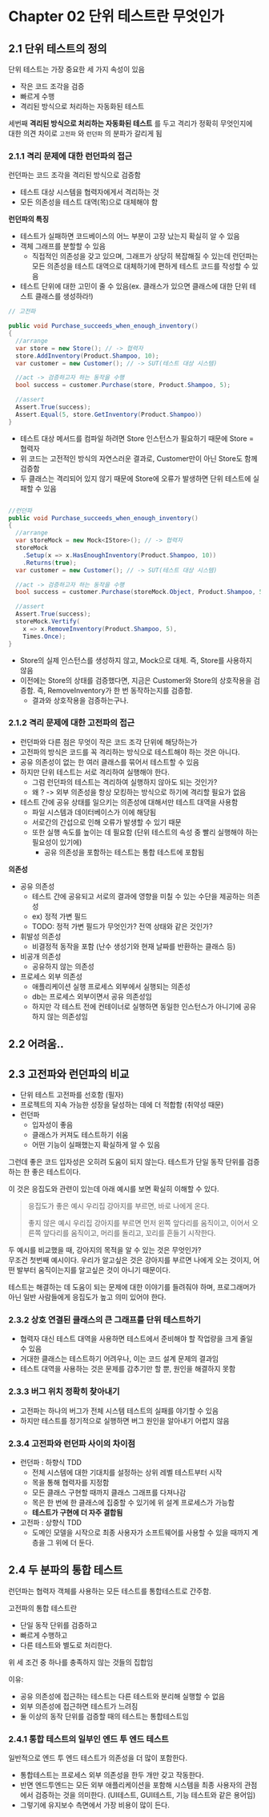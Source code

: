 # Chapter 02 단위 테스트란 무엇인가

## 2.1 단위 테스트의 정의

단위 테스트는 가장 중요한 세 가지 속성이 있음

- 작은 코드 조각을 검증
- 빠르게 수행
- 격리된 방식으로 처리하는 자동화된 테스트

세번째 **격리된 방식으로 처리하는 자동화된 테스트** 를 두고 격리가 정확히 무엇인지에 대한 의견 차이로 `고전파` 와 `런던파` 의 분파가 갈리게 됨

### 2.1.1 격리 문제에 대한 런던파의 접근

런던파는 코드 조각을 격리된 방식으로 검증함

- 테스트 대상 시스템을 협력자에게서 격리하는 것
- 모든 의존성을 테스트 대역(목)으로 대체해야 함

**런던파의 특징**

- 테스트가 실패하면 코드베이스의 어느 부분이 고장 났는지 확실히 알 수 있음
- 객체 그래프를 분할할 수 있음
  - 직접적인 의존성을 갖고 있으며, 그래프가 상당히 복잡해질 수 있는데 런던파는 모든 의존성을 테스트 대역으로 대체하기에 편하게 테스트 코드를 작성할 수 있음
- 테스트 단위에 대한 고민이 줄 수 있음(ex. 클래스가 있으면 클래스에 대한 단위 테스트 클래스를 생성하라!)

```c#
// 고전파

public void Purchase_succeeds_when_enough_inventory()
{
  //arrange
  var store = new Store(); // -> 협력자
  store.AddInventory(Product.Shampoo, 10);
  var customer = new Customer(); // -> SUT(테스트 대상 시스템)

  //act -> 검증하고자 하는 동작을 수행
  bool success = customer.Purchase(store, Product.Shampoo, 5);

  //assert
  Assert.True(success);
  Assert.Equal(5, store.GetInventory(Product.Shampoo))
}

```

- 테스트 대상 메서드를 컴파일 하려면 Store 인스턴스가 필요하기 때문에 Store = 협력자
- 위 코드는 고전적인 방식의 자연스러운 결과로, Customer만이 아닌 Store도 함께 검증함
- 두 클래스는 격리되어 있지 않기 때문에 Store에 오류가 발생하면 단위 테스트에 실패할 수 있음

```c#

//런던파
public void Purchase_succeeds_when_enough_inventory()
{
  //arrange
  var storeMock = new Mock<IStore>(); // -> 협력자
  storeMock
    .Setup(x => x.HasEnoughInventory(Product.Shampoo, 10))
    .Returns(true);
  var customer = new Customer(); // -> SUT(테스트 대상 시스템)

  //act -> 검증하고자 하는 동작을 수행
  bool success = customer.Purchase(storeMock.Object, Product.Shampoo, 5);

  //assert
  Assert.True(success);
  storeMock.Vertify(
    x => x.RemoveInventory(Product.Shampoo, 5),
    Times.Once);
}
```

- Store의 실제 인스턴스를 생성하지 않고, Mock으로 대체. 즉, Store를 사용하지 않음
- 이전에는 Store의 상태를 검증했다면, 지금은 Customer와 Store의 상호작용을 검증함. 즉, RemoveInventory가 한 번 동작하는지를 검증함.
  - 결과와 상호작용을 검증하는구나.

### 2.1.2 격리 문제에 대한 고전파의 접근

- 런던파와 다른 점은 무엇이 작은 코드 조각 단위에 해당하는가
- 고전파의 방식은 코드를 꼭 격리하는 방식으로 테스트해야 하는 것은 아니다.
- 공유 의존성이 없는 한 여러 클래스를 묶어서 테스트할 수 있음
- 하지만 단위 테스트는 서로 격리하여 실행해야 한다.
  - 그럼 런던파의 테스트는 격리하여 실행하지 않아도 되는 것인가?
  - 왜 ? -> 외부 의존성을 항상 모킹하는 방식으로 하기에 격리할 필요가 없음
- 테스트 간에 공유 상태를 일으키는 의존성에 대해서만 테스트 대역을 사용함
  - 파일 시스템과 데이터베이스가 이에 해당됨
  - 서로간의 간섭으로 인해 오류가 발생할 수 있기 때문
  - 또한 실행 속도를 높이는 데 필요함 (단위 테스트의 속성 중 빨리 실행해야 하는 필요성이 있기에)
    - 공유 의존성을 포함하는 테스트는 통합 테스트에 포함됨

**의존성**

- 공유 의존성
  - 테스트 간에 공유되고 서로의 결과에 영향을 미칠 수 있는 수단을 제공하는 의존성
  - ex) 정적 가변 필드
  - TODO: 정적 가변 필드가 무엇인가? 전역 상태와 같은 것인가?
- 휘발성 의존성
  - 비결정적 동작을 포함 (난수 생성기와 현재 날짜를 반환하는 클래스 등)
- 비공개 의존성
  - 공유하지 않는 의존성
- 프로세스 외부 의존성
  - 애플리케이션 실행 프로세스 외부에서 실행되는 의존성
  - db는 프로세스 외부이면서 공유 의존성임
  - 하지만 각 테스트 전에 컨테이너로 실행하면 동일한 인스턴스가 아니기에 공유하지 않는 의존성임

## 2.2 어려움..

## 2.3 고전파와 런던파의 비교

- 단위 테스트 고전파를 선호함 (필자)
- 프로젝트의 지속 가능한 성장을 달성하는 데에 더 적합함 (취약성 때문)
- 런던파
  - 입자성이 좋음
  - 클래스가 커져도 테스트하기 쉬움
  - 어떤 기능이 실패했는지 확실하게 알 수 있음

그런데 좋은 코드 입자성은 오히려 도움이 되지 않는다. 테스트가 단일 동작 단위를 검증하는 한 좋은 테스트이다.

이 것은 응집도와 관련이 있는데 아래 예시를 보면 확실히 이해할 수 있다.

> 응집도가 좋은 예시
> 우리집 강아지를 부르면, 바로 나에게 온다.
>
> 좋지 않은 예시
> 우리집 강아지를 부르면 먼저 왼쪽 앞다리를 움직이고, 이어서 오른쪽 앞다리를 움직이고, 머리를 돌리고, 꼬리를 흔들기 시작한다.

두 예시를 비교했을 때, 강아지의 목적을 알 수 있는 것은 무엇인가?
<br/>
무조건 첫번째 예시이다. 우리가 알고싶은 것은 강아지를 부르면 나에게 오는 것이지, 어떤 발부터 움직이는지를 알고싶은 것이 아니기 때문이다.

테스트는 해결하는 데 도움이 되는 문제에 대한 이야기를 들려줘야 하며, 프로그래머가 아닌 일반 사람들에게 응집도가 높고 의미 있어야 한다.

### 2.3.2 상호 연결된 클래스의 큰 그래프를 단위 테스트하기

- 협력자 대신 테스트 대역을 사용하면 테스트에서 준비해야 할 작업량을 크게 줄일 수 있음
- 거대한 클래스는 테스트하기 어려우나, 이는 코드 설계 문제의 결과임
- 테스트 대역을 사용하는 것은 문제를 감추기만 할 뿐, 원인을 해결하지 못함

### 2.3.3 버그 위치 정확히 찾아내기

- 고전파는 하나의 버그가 전체 시스템 테스트의 실패를 야기할 수 있음
- 하지만 테스트를 정기적으로 실행하면 버그 원인을 알아내기 어렵지 않음

### 2.3.4 고전파와 런던파 사이의 차이점

- 런던파 : 하향식 TDD
  - 전체 시스템에 대한 기대치를 설정하는 상위 레벨 테스트부터 시작
  - 목을 통해 협력자를 지정함
  - 모든 클래스 구현할 때까지 클래스 그래프를 다져나감
  - 목은 한 번에 한 클래스에 집중할 수 있기에 위 설계 프로세스가 가능함
  - **테스트가 구현에 더 자주 결합됨**
- 고전파 : 상향식 TDD
  - 도메인 모델을 시작으로 최종 사용자가 소프트웨어를 사용할 수 있을 때까지 계층을 그 위에 더 둔다.

## 2.4 두 분파의 통합 테스트

런던파는 협력자 객체를 사용하는 모든 테스트를 통합테스트로 간주함.

고전파의 통합 테스트란

- 단일 동작 단위를 검증하고
- 빠르게 수행하고
- 다른 테스트와 별도로 처리한다.

위 세 조건 중 하나를 충족하지 않는 것들의 집합임

이유:

- 공유 의존성에 접근하는 테스트는 다른 테스트와 분리해 실행할 수 없음
- 외부 의존성에 접근하면 테스트가 느려짐
- 둘 이상의 동작 단위를 검증할 때의 테스트는 통합테스트임

### 2.4.1 통합 테스트의 일부인 엔드 투 엔드 테스트

일반적으로 엔드 투 엔드 테스트가 의존성을 더 많이 포함한다.<br/>

- 통합테스트는 프로세스 외부 의존성을 한두 개만 갖고 작동한다.
- 반면 엔드투엔드는 모든 외부 애플리케이션을 포함해 시스템을 최종 사용자의 관점에서 검증하는 것을 의미한다. (UI테스트, GUI테스트, 기능 테스트와 같은 용어임)
- 그렇기에 유지보수 측면에서 가장 비용이 많이 든다.
